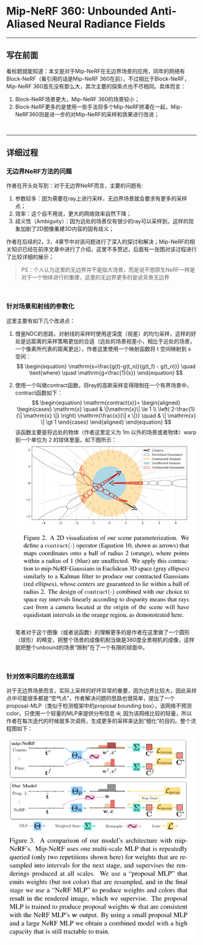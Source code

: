 # Mip-NeRF 360: Unbounded Anti-Aliased Neural Radiance Fields

---

## 写在前面

看标题就能知道：本文是对于Mip-NeRF在无边界场景的应用，同年的网络有Block-NeRF（看引用的话是Mip-NeRF 360在前），不过相比于Block-NeRF，Mip-NeRF 360首先没有那么大，其次主要的探索点也不尽相同。具体而言：
1. Block-NeRF场景更大，Mip-NeRF 360的场景较小；
2. Block-NeRF更多的是使用一些手法将多个Mip-NeRF拼凑在一起，Mip-NeRF360则是进一步的对Mip-NeRF的采样和效果进行改进；

&nbsp;

---

## 详细过程

### 无边界NeRF方法的问题
作者在开头处写到：对于无边界NeRF而言，主要的问题有:
1. 参数较多：因为需要在ray上进行采样，无边界场景就会要求有更多的采样点；
2. 效率：这个自不用说，更大的网络效率自然下降；
3. 歧义性（Ambiguity）：因为远处的场景仅有很少的ray可以采样到，这样的现象加剧了2D图像重建3D内容的固有歧义；

作者在后续的2，3，4章节中对该问题进行了深入的探讨和解决；Mip-NeRF的相关知识已经在前序文章中进行了介绍，这里不多赘述，后面有一张图对该过程进行了比较详细的展示；

> PS：个人认为这里的无边界并不是指大场景，而是说不想原生NeRF一样是对于一个物体进行的重建，这里的无边界更多的是说背景无边界

&nbsp;

### 针对场景和射线的参数化
这里主要有如下几个改进点：

1. 借鉴NDC的思路，对射线的采样时使用逆深度（视差）的均匀采样，这样的好处是远距离的采样策略更加的合适（远处的场景视差小，相比于近处的场景，一个像素所代表的距离更远），作者这里使用一个映射函数将 t 空间映射到 s 空间：
    $$
    \begin{equation}
    \mathrm{s=\frac{g(t)-g(t_n)}{g(t_f) - g(t_n)}} \quad \text{where} \quad \mathrm{g=\frac{1}{x}}
    \end{equation}
    $$

2. 使用一个叫做contract函数，将ray的高斯采样变得限制在一个有界场景中，contract函数如下：
    $$
    \begin{equation}
    \mathrm{contract(x)}=
    \begin{aligned}
    \begin{cases}
    \mathrm{x}   \quad & \|\mathrm{x}\| \le 1 \\
    \left( 2-\frac{1}{\| \mathrm{x} \|} \right) \mathrm{\frac{x}{\| x \|}} \quad & \| \mathrm{x} \| \gt 1 
    \end{cases}
    \end{aligned}
    \end{equation}
    $$
    该函数主要是将远处的物体（作者这里定义为 1m 以外的场景或者物体）warp到一个单位为 2 的球体里面，如下图所示：
    <img src="mip-nerf-360/1.png"/>

    笔者对于这个图像（或者说函数）的理解更多的是作者在这里做了一个圆形（球形）的畸变，把整个场景的成像机制当做是360度全景相机的成像，这样就把整个unbound的场景“限制”在了一个有限的球面中。


&nbsp;

### 针对效率问题的在线蒸馏

对于无边界场景而言，实际上采样的好坏异常的重要，因为边界比较大，因此采样点中可能很多都是“空气点”，作者解决问题的思路也很简单，提出了一个proposal-MLP（类似于检测框架中的proposal bounding box），该网络不预测color，只使用一个轻量的MLP来提供分布信息 $\mathrm{\hat{w}}$, 因为该网络比较的轻量，所以作者在每次迭代的时候就多次调用，生成更多的采样来达到“细化”的目的。整个流程图如下：

<img src="mip-nerf-360/2.png">

